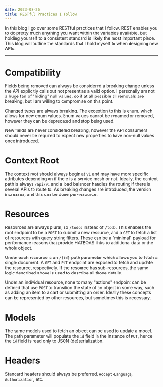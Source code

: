 ```yaml
---
date: 2023-08-26
title: RESTful Practices I Follow
---
```


In this blog I go over some RESTful practices that I follow. REST enables you to do pretty much anything you want within
the variables available, but holding yourself to a consistent standard is likely the most important piece. This blog
will outline the standards that I hold myself to when designing new APIs.

---

# Compatibility

Fields being removed can always be considered a breaking change unless the API explicitly calls out not present as a
valid option. I personally am not a huge fan of "hiding" null values, so if at all possible all removals are breaking,
but I am willing to compromise on this point.

Changed types are always breaking. The exception to this is enum, which allows for new enum values. Enum values cannot
be renamed or removed, however they can be deprecated and stop being used.

New fields are never considered breaking, however the API consumers should never be required to expect new properties to
have non-null values once introduced.

# Context Root

The context root should always begin at `v1` and may have more specific attributes depending on if there is a service
mesh or not. Ideally, the context path is always `/api/v1` and a load balancer handles the routing if there is several
APIs to route to. As breaking changes are introduced, the version increases, and this can be done per-resource.

# Resources

Resources are always plural, so `/todos` instead of `/todo`. This enables the root endpoint to be a `POST` to submit a
new resource, and a `GET` to fetch a list of resources with query string filters. These can be a "minimal" payload for
performance reasons that provide HATEOAS links to additional data or the whole object.

Under each resource is an `/{id}` path parameter which allows you to fetch a single document. A `GET` and `PUT` endpoint
are exposed to fetch and update the resource, respectively. If the resource has sub-resources, the same logic described
above is used to describe all those details.

Under an individual resource, none to many "actions" endpoint can be defined that use `POST` to transition the state of
an object in some way, such as adding an item to a cart or submitting an order. Ideally these concepts can be
represented by other resources, but sometimes this is necessary.

# Models

The same models used to fetch an object can be used to update a model. The path parameter will populate the `id` field
in the instance of `PUT`, hence the `id` field is read only to JSON (de)serialization.

# Headers

Standard headers should always be preferred. `Accept-Language`, `Authorization`, etc.
